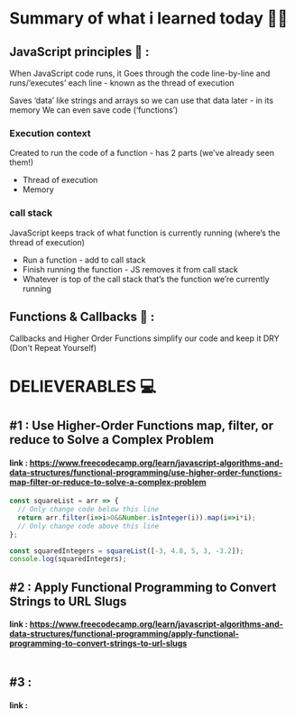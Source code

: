 
# Summary of what i learned today 🧑‍🏫


## JavaScript principles 🚩 :

When JavaScript code runs, it Goes through the code line-by-line and runs/’executes’ each line - known as the thread of execution

Saves ‘data’ like strings and arrays so we can use that data later - in its memory We can even save code (‘functions’)

### Execution context
Created to run the code of a
function - has 2 parts (we’ve
already seen them!)
- Thread of execution
- Memory

### call stack
JavaScript keeps track of what function is currently running (where’s the thread of execution)
- Run a function - add to call stack
- Finish running the function - JS removes it from call stack
- Whatever is top of the call stack that’s the function we’re currently running
  
## Functions & Callbacks 🚩 :

Callbacks and Higher Order Functions simplify our code and keep it DRY (Don't Repeat Yourself)

# DELIEVERABLES	💻

## #1 :  Use Higher-Order Functions map, filter, or reduce to Solve a Complex Problem
#### link : https://www.freecodecamp.org/learn/javascript-algorithms-and-data-structures/functional-programming/use-higher-order-functions-map-filter-or-reduce-to-solve-a-complex-problem

```js
const squareList = arr => {
  // Only change code below this line
  return arr.filter(i=>i>0&&Number.isInteger(i)).map(i=>i*i);
  // Only change code above this line
};

const squaredIntegers = squareList([-3, 4.8, 5, 3, -3.2]);
console.log(squaredIntegers);
```

## #2 :  Apply Functional Programming to Convert Strings to URL Slugs
#### link : https://www.freecodecamp.org/learn/javascript-algorithms-and-data-structures/functional-programming/apply-functional-programming-to-convert-strings-to-url-slugs

```js

```

## #3 :  
#### link : 

```js

```
